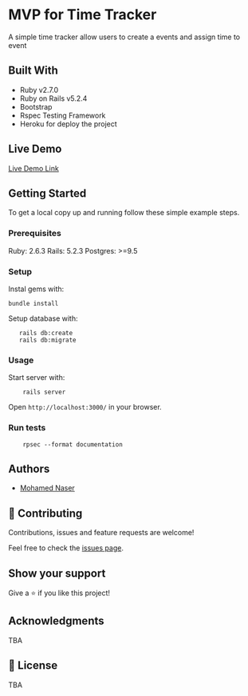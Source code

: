 # MVP for Time Tracker
A simple time tracker allow users to create a events and assign time to event

## Built With

- Ruby v2.7.0
- Ruby on Rails v5.2.4
- Bootstrap 
- Rspec Testing Framework
- Heroku for deploy the project

## Live Demo

[Live Demo Link](https://ror-time-tracker.herokuapp.com)


## Getting Started

To get a local copy up and running follow these simple example steps.

### Prerequisites

Ruby: 2.6.3
Rails: 5.2.3
Postgres: >=9.5

### Setup

Instal gems with:

```
bundle install
```

Setup database with:

```
   rails db:create
   rails db:migrate
```



### Usage

Start server with:

```
    rails server
```

Open `http://localhost:3000/` in your browser.

### Run tests

```
    rpsec --format documentation
```

## Authors

- [Mohamed Naser](https://www.linkedin.com/in/mohamednaseramein/)


## 🤝 Contributing

Contributions, issues and feature requests are welcome!

Feel free to check the [issues page](issues/).

## Show your support

Give a ⭐️ if you like this project!

## Acknowledgments

TBA

## 📝 License

TBA


